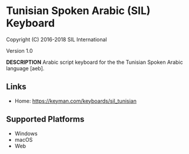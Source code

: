 Tunisian Spoken Arabic (SIL) Keyboard
=====================

Copyright (C) 2016-2018 SIL International

Version 1.0

__DESCRIPTION__
Arabic script keyboard for the the Tunisian Spoken Arabic language [aeb].

Links
-----

 * Home:     https://keyman.com/keyboards/sil_tunisian

Supported Platforms
-------------------
 * Windows
 * macOS
 * Web
